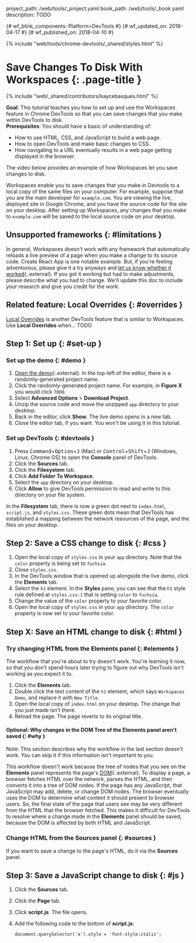 project_path: /web/tools/_project.yaml
book_path: /web/tools/_book.yaml
description: TODO

{# wf_blink_components: Platform>DevTools #}
{# wf_updated_on: 2018-04-17 #}
{# wf_published_on: 2018-04-10 #}

{% include "web/tools/chrome-devtools/_shared/styles.html" %}

# Save Changes To Disk With Workspaces {: .page-title }

{% include "web/_shared/contributors/kaycebasques.html" %}

<aside class="objective">
  <b>Goal</b>: This tutorial teaches you how to set up and use the Workspaces feature in Chrome
  DevTools so that you can save changes that you make within DevTools to disk.
</aside>

<aside class="caution">
  <b>Prerequisites</b>: You should have a basic of understanding of:
  <ul>
    <li>How to use HTML, CSS, and JavaScript to build a web page.</li>
    <li>How to open DevTools and make basic changes to CSS.</li>
    <li>
      How navigating to a URL eventually results in a web page getting displayed in the
      browser.
    </li>
  </ul>
</aside>

The video below provides an example of how Workspaces let you save changes to disk.

Workspaces enable you to save changes that you make in Devtools to a local copy of the same files
on your computer. For example, suppose that you are the main developer for `example.com`. You
are viewing the live, deployed site in Google Chrome, and you have the source code for the site
on your desktop. After setting up Workspaces, any changes that you make to `example.com` will
be saved to the local source code on your desktop.

## Unsupported frameworks {: #limitations }

In general, Workspaces doesn't work with any framework that automatically reloads a live preview
of a page when you make a change to its source code. Create React App is one notable example.
But, if you're feeling adventurous, please give it a try anyways and [let us know whether it
worked][WF]{:.external}. If you got it working but had to make adjustments, please describe what
you had to change. We'll update this doc to include your research and give you credit for the work.

[WF]: https://github.com/google/webfundamentals/issues/new

## Related feature: Local Overrides {: #overrides }

[Local Overrides][LO] is another DevTools feature that is similar to Workspaces. Use **Local
Overrides** when... TODO

[LO]: /web/updates/2018/01/devtools#overrides

## Step 1: Set up {: #set-up }

### Set up the demo {: #demo }

1. [Open the demo](https://glitch.com/edit/#!/remix/workspaces){:.external}. In the top-left
   of the editor, there is a randomly-generated project name.
1. Click the randomly-generated project name. For example, in **Figure X** you would click
   `TODO`.
1. Select **Advanced Options** > **Download Project**.
1. Unzip the source code and move the unzipped `app` directory to your desktop.
1. Back in the editor, click **Show**. The live demo opens in a new tab.
1. Close the editor tab, if you want. You won't be using it in this tutorial.

### Set up DevTools {: #devtools }

1. Press <kbd>Command</kbd>+<kbd>Option</kbd>+<kbd>J</kbd> (Mac) or 
   <kbd>Control</kbd>+<kbd>Shift</kbd>+<kbd>J</kbd> (Windows, Linux, Chrome OS) to open
   the **Console** panel of DevTools.
1. Click the **Sources** tab.
1. Click the **Filesystem** tab.
1. Click **Add Folder To Workspace**.
1. Select the `app` directory on your desktop.
1. Click **Allow** to give DevTools permission to read and write to this
   directory on your file system.

In the **Filesystem** tab, there is now a green dot next to `index.html`, `script.js`, and
`styles.css`. These green dots mean that DevTools has established a mapping between the
network resources of the page, and the files on your desktop.

## Step 2: Save a CSS change to disk {: #css }

1. Open the local copy of `styles.css` in your `app` directory. Note that the `color` property
   is being set to `fuchsia`.
1. Close `styles.css`.
1. In the DevTools window that is opened up alongside the live demo, click the **Elements** tab.
1. Select the `h1` element. In the **Styles** pane, you can see that the `h1` style rule
   defined at `styles.css:1` that is setting `color` to `fuchsia`.
1. Change the value of the `color` property to your favorite color.
1. Open the local copy of `styles.css` in your `app` directory. The `color` property is now
   set to your favorite color.

## Step X: Save an HTML change to disk {: #html }

### Try changing HTML from the Elements panel {: #elements }

The workflow that you're about to try doesn't work. You're learning it now, so that you don't
spend hours later trying to figure out why DevTools isn't working as you expect it to.

1. Click the **Elements** tab.
1. Double click the text content of the `h1` element, which says `Workspaces Demo`, and replace
   it with `New Title`.
1. Open the local copy of `index.html` on your desktop. The change that you just made isn't there.
1. Reload the page. The page reverts to its original title.

#### Optional: Why changes in the DOM Tree of the Elements panel aren't saved {: #why }

Note: This section describes why the workflow in the last section doesn't work. You can skip it
if this information isn't important to you.

This workflow doesn't work because the tree of nodes that you see on the **Elements** panel
represents the page's [DOM][DOM]{:.external}. To display a page, a browser fetches HTML over
the network, parses the HTML, and then converts it into a tree of DOM nodes. If the page has
any JavaScript, that JavaScript may add, delete, or change DOM nodes. The browser eventually uses
the DOM to determine what content it should present to browser users. So, the final state of the
page that users see may be very different from the HTML that the browser fetched. This makes
it difficult for DevTools to resolve where a change made in the **Elements** panel should be
saved, because the DOM is affected by both HTML and JavaScript.

[DOM]: https://developer.mozilla.org/en-US/docs/Web/API/Document_Object_Model/Introduction

### Change HTML from the Sources panel {: #sources }

If you want to save a change to the page's HTML, do it via the **Sources** panel.

## Step 3: Save a JavaScript change to disk {: #js }

1. Click the **Sources** tab.
1. Click the **Page** tab.
1. Click **script.js**. The file opens.
1. Add the following code to the bottom of **script.js**:

       document.querySelector('a').style = 'font-style:italic';
